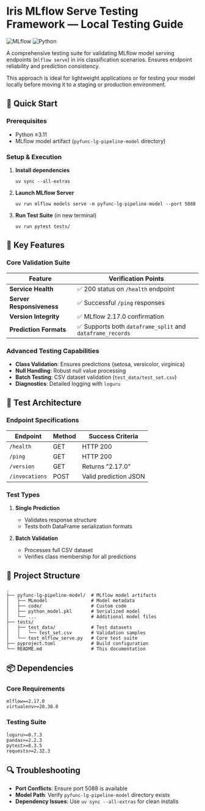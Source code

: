 # Iris MLflow Serve Testing Framework  — Local Testing Guide

![MLflow](https://img.shields.io/badge/MLflow-2.17.0-orange) ![Python](https://img.shields.io/badge/Python-≥3.11-blue)

A comprehensive testing suite for validating MLflow model serving endpoints (`mlflow serve`) in iris classification scenarios. Ensures endpoint reliability and prediction consistency.

This approach is ideal for lightweight applications or for testing your model locally before moving it to a staging or production environment.

## 🚀 Quick Start

### Prerequisites
- Python ≥3.11
- MLflow model artifact (`pyfunc-lg-pipeline-model` directory)

### Setup & Execution
1. **Install dependencies**
   ```
   uv sync --all-extras
   ```

2. **Launch MLflow Server**
   ```
   uv run mlflow models serve -m pyfunc-lg-pipeline-model --port 5088
   ```

3. **Run Test Suite** (in new terminal)
   ```
   uv run pytest tests/
   ```

## 🌟 Key Features

### Core Validation Suite
| Feature | Verification Points |
|---------|---------------------|
| **Service Health** | ✅ 200 status on `/health` endpoint |
| **Server Responsiveness** | ✅ Successful `/ping` responses |
| **Version Integrity** | ✅ MLflow 2.17.0 confirmation |
| **Prediction Formats** | ✅ Supports both `dataframe_split` and `dataframe_records` |

### Advanced Testing Capabilities
- **Class Validation**: Ensures predictions {setosa, versicolor, virginica}
- **Null Handling**: Robust null value processing
- **Batch Testing**: CSV dataset validation (`test_data/test_set.csv`)
- **Diagnostics**: Detailed logging with `loguru`

## 🧪 Test Architecture

### Endpoint Specifications
| Endpoint | Method | Success Criteria |
|----------|--------|------------------|
| `/health` | GET | HTTP 200 |
| `/ping` | GET | HTTP 200 |
| `/version` | GET | Returns "2.17.0" |
| `/invocations` | POST | Valid prediction JSON |

### Test Types
1. **Single Prediction**
   - Validates response structure
   - Tests both DataFrame serialization formats

2. **Batch Validation**
   - Processes full CSV dataset
   - Verifies class membership for all predictions

## 📂 Project Structure

```
.
├── pyfunc-lg-pipeline-model/  # MLflow model artifacts
│   ├── MLmodel                # Model metadata
│   ├── code/                  # Custom code
│   ├── python_model.pkl       # Serialized model
│   └── ...                    # Additional model files
├── tests/
│   ├── test_data/             # Test datasets
│   │   └── test_set.csv       # Validation samples
│   └── test_mlflow_serve.py   # Core test suite
├── pyproject.toml             # Build configuration
└── README.md                  # This documentation
```

## 📦 Dependencies

### Core Requirements
```
mlflow==2.17.0
virtualenv>=20.30.0
```

### Testing Suite
```
loguru>=0.7.3
pandas>=2.2.3
pytest>=8.3.5
requests>=2.32.3
```

## 🔍 Troubleshooting
- **Port Conflicts**: Ensure port 5088 is available
- **Model Path**: Verify `pyfunc-lg-pipeline-model` directory exists
- **Dependency Issues**: Use `uv sync --all-extras` for clean installs
